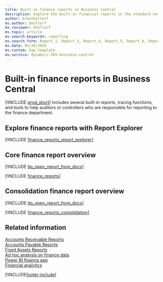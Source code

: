 ```yaml
---
title: Built-in finance reports in Business Central
description: Explore the built-in financial reports in the standard version of Business Central.
author: brentholtorf
ms.author: bholtorf
ms.reviewer: bholtorf
ms.topic: article
ms.search.keywords: reporting
ms.search.form: Report_1, Report_3, Report_4, Report_5, Report_6, Report_7, Report_9, Report_10, Report_16, Report_17, Report_18, Report_25, Report_27, Report_28, Report_30, Report_33, Report_36, Report_37, Report_38, Report_503, Report_4405, Report_10007, Report_10008
ms.date: 05/20/2024
ms.custom: bap-template
ms.service: dynamics-365-business-central
---
```


# Built-in finance reports in Business Central

[!INCLUDE [prod_short](includes/prod_short.md)] includes several built-in reports, tracing functions, and tools to help auditors or controllers who are responsible for reporting to the finance department.

## Explore finance reports with Report Explorer

[!INCLUDE [finance_reports_report_explorer](includes/finance-reports-report-explorer-include.md)]

## Core finance report overview

[!INCLUDE [tip_open_report_from_docs](includes/tip-open-report-from-docs.md)]

[!INCLUDE [finance_reports](includes/finance-reports-include.md)]

## Consolidation finance report overview

[!INCLUDE [tip_open_report_from_docs](includes/tip-open-report-from-docs.md)]

[!INCLUDE [finance_reports_consolidation](includes/finance-reports-consolidation-include.md)]

## Related information

[Accounts Receivable Reports](receivables-reports.md)  
[Accounts Payable Reports](payables-reports.md)  
[Fixed Assets Reports](fa-reports.md)  
[Ad hoc analysis on finance data](ad-hoc-analysis-finance.md)  
[Power BI finance app](finance-powerbi-app.md)  
[Financial analytics](bi.md)  

[!INCLUDE[footer-include](includes/footer-banner.md)]
